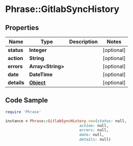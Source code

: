 # Phrase::GitlabSyncHistory

## Properties

Name | Type | Description | Notes
------------ | ------------- | ------------- | -------------
**status** | **Integer** |  | [optional] 
**action** | **String** |  | [optional] 
**errors** | **Array&lt;String&gt;** |  | [optional] 
**date** | **DateTime** |  | [optional] 
**details** | [**Object**](.md) |  | [optional] 

## Code Sample

```ruby
require 'Phrase'

instance = Phrase::GitlabSyncHistory.new(status: null,
                                 action: null,
                                 errors: null,
                                 date: null,
                                 details: null)
```


